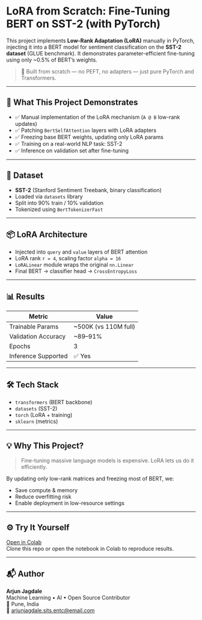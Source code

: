 # LoRA from Scratch: Fine-Tuning BERT on SST-2 (with PyTorch)

This project implements **Low-Rank Adaptation (LoRA)** manually in PyTorch, injecting it into a BERT model for sentiment classification on the **SST-2 dataset** (GLUE benchmark). It demonstrates parameter-efficient fine-tuning using only ~0.5% of BERT’s weights.

> 🔧 Built from scratch — no PEFT, no adapters — just pure PyTorch and Transformers.

---

## 🚀 What This Project Demonstrates

- ✅ Manual implementation of the LoRA mechanism (`A @ B` low-rank updates)
- ✅ Patching `BertSelfAttention` layers with LoRA adapters
- ✅ Freezing base BERT weights, updating only LoRA params
- ✅ Training on a real-world NLP task: SST-2
- ✅ Inference on validation set after fine-tuning

---

## 🧪 Dataset

- **SST-2** (Stanford Sentiment Treebank, binary classification)
- Loaded via `datasets` library
- Split into 90% train / 10% validation
- Tokenized using `BertTokenizerFast`

---

## 📦 LoRA Architecture

- Injected into `query` and `value` layers of BERT attention
- LoRA rank `r = 4`, scaling factor `alpha = 16`
- `LoRALinear` module wraps the original `nn.Linear`
- Final BERT → classifier head → `CrossEntropyLoss`

---

## 📊 Results

| Metric              | Value        |
|---------------------|--------------|
| Trainable Params    | ~500K (vs 110M full) |
| Validation Accuracy | ~89–91%      |
| Epochs              | 3            |
| Inference Supported | ✅ Yes       |

---

## 🛠️ Tech Stack

- `transformers` (BERT backbone)
- `datasets` (SST-2)
- `torch` (LoRA + training)
- `sklearn` (metrics)

---

## 💡 Why This Project?

> Fine-tuning massive language models is expensive. LoRA lets us do it efficiently.

By updating only low-rank matrices and freezing most of BERT, we:
- Save compute & memory
- Reduce overfitting risk
- Enable deployment in low-resource settings

---

## ⚙️ Try It Yourself

[Open in Colab](https://colab.research.google.com/drive/1wpDmCpdYWE4sy12AD69ftBsSmAkj7BI6?usp=sharing)  
Clone this repo or open the notebook in Colab to reproduce results.

---

## 📬 Author

**Arjun Jagdale**  
Machine Learning • AI • Open Source Contributor  
📍 Pune, India  
📧 arjunjagdale.sits.entc@email.com
